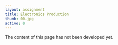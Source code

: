 ```yaml
---
layout: assignment
title: Electronics Production
thumb: 00.jpg
active: 0
---
```

<p class="font-italic">The content of this page has not been developed yet.</p>